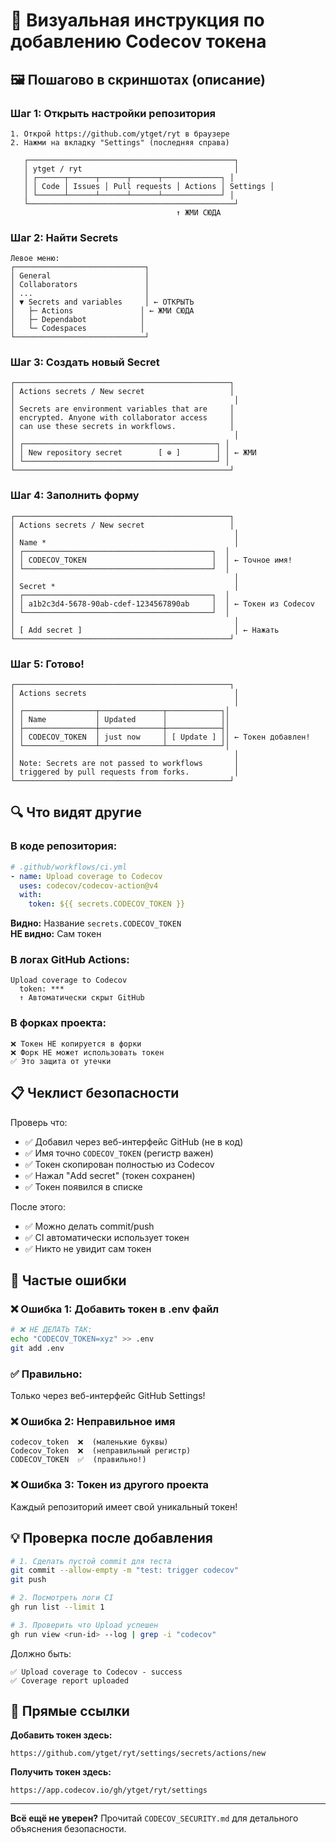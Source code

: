 # 🎨 Визуальная инструкция по добавлению Codecov токена

## 🖼️ Пошагово в скриншотах (описание)

### Шаг 1: Открыть настройки репозитория

```
1. Открой https://github.com/ytget/ryt в браузере
2. Нажми на вкладку "Settings" (последняя справа)
   
   ┌──────────────────────────────────────────────┐
   │ ytget / ryt                                  │
   │ ┌──────┬──────┬──────┬──────┬─────────────┐ │
   │ │ Code │ Issues │ Pull requests │ Actions │ Settings │
   │ └──────┴──────┴──────┴──────┴─────────────┘ │
   └──────────────────────────────────────────────┘
                                     ↑ ЖМИ СЮДА
```

### Шаг 2: Найти Secrets

```
Левое меню:
┌─────────────────────────────┐
│ General                     │
│ Collaborators               │
│ ...                         │
│ ▼ Secrets and variables     │ ← ОТКРЫТЬ
│   ├─ Actions               │ ← ЖМИ СЮДА
│   ├─ Dependabot            │
│   └─ Codespaces            │
└─────────────────────────────┘
```

### Шаг 3: Создать новый Secret

```
┌────────────────────────────────────────────────┐
│ Actions secrets / New secret                   │
│                                                 │
│ Secrets are environment variables that are     │
│ encrypted. Anyone with collaborator access     │
│ can use these secrets in workflows.            │
│                                                 │
│ ┌───────────────────────────────────────────┐ │
│ │ New repository secret        [ ⊕ ]        │ │ ← ЖМИ
│ └───────────────────────────────────────────┘ │
└────────────────────────────────────────────────┘
```

### Шаг 4: Заполнить форму

```
┌────────────────────────────────────────────────┐
│ Actions secrets / New secret                   │
│                                                 │
│ Name *                                          │
│ ┌──────────────────────────────────────────┐  │
│ │ CODECOV_TOKEN                            │  │ ← Точное имя!
│ └──────────────────────────────────────────┘  │
│                                                 │
│ Secret *                                        │
│ ┌──────────────────────────────────────────┐  │
│ │ a1b2c3d4-5678-90ab-cdef-1234567890ab     │  │ ← Токен из Codecov
│ └──────────────────────────────────────────┘  │
│                                                 │
│ [ Add secret ]                                  │ ← Нажать
└────────────────────────────────────────────────┘
```

### Шаг 5: Готово!

```
┌────────────────────────────────────────────────┐
│ Actions secrets                                 │
│                                                 │
│ ┌────────────────┬──────────────┬────────────┐│
│ │ Name           │ Updated      │            ││
│ ├────────────────┼──────────────┼────────────┤│
│ │ CODECOV_TOKEN  │ just now     │ [ Update ] ││ ← Токен добавлен!
│ └────────────────┴──────────────┴────────────┘│
│                                                 │
│ Note: Secrets are not passed to workflows       │
│ triggered by pull requests from forks.          │
└────────────────────────────────────────────────┘
```

## 🔍 Что видят другие

### В коде репозитория:

```yaml
# .github/workflows/ci.yml
- name: Upload coverage to Codecov
  uses: codecov/codecov-action@v4
  with:
    token: ${{ secrets.CODECOV_TOKEN }}
```

**Видно:** Название `secrets.CODECOV_TOKEN`  
**НЕ видно:** Сам токен

### В логах GitHub Actions:

```
Upload coverage to Codecov
  token: ***
  ↑ Автоматически скрыт GitHub
```

### В форках проекта:

```
❌ Токен НЕ копируется в форки
❌ Форк НЕ может использовать токен
✅ Это защита от утечки
```

## 📋 Чеклист безопасности

Проверь что:
- ✅ Добавил через веб-интерфейс GitHub (не в код)
- ✅ Имя точно `CODECOV_TOKEN` (регистр важен)
- ✅ Токен скопирован полностью из Codecov
- ✅ Нажал "Add secret" (токен сохранен)
- ✅ Токен появился в списке

После этого:
- ✅ Можно делать commit/push
- ✅ CI автоматически использует токен
- ✅ Никто не увидит сам токен

## 🚨 Частые ошибки

### ❌ Ошибка 1: Добавить токен в .env файл
```bash
# ❌ НЕ ДЕЛАТЬ ТАК:
echo "CODECOV_TOKEN=xyz" >> .env
git add .env
```

### ✅ Правильно:
Только через веб-интерфейс GitHub Settings!

### ❌ Ошибка 2: Неправильное имя
```
codecov_token  ❌  (маленькие буквы)
Codecov_Token  ❌  (неправильный регистр)
CODECOV_TOKEN  ✅  (правильно!)
```

### ❌ Ошибка 3: Токен из другого проекта
Каждый репозиторий имеет свой уникальный токен!

## 💡 Проверка после добавления

```bash
# 1. Сделать пустой commit для теста
git commit --allow-empty -m "test: trigger codecov"
git push

# 2. Посмотреть логи CI
gh run list --limit 1

# 3. Проверить что Upload успешен
gh run view <run-id> --log | grep -i "codecov"
```

Должно быть:
```
✅ Upload coverage to Codecov - success
✅ Coverage report uploaded
```

## 🔗 Прямые ссылки

**Добавить токен здесь:**
```
https://github.com/ytget/ryt/settings/secrets/actions/new
```

**Получить токен здесь:**
```
https://app.codecov.io/gh/ytget/ryt/settings
```

---

**Всё ещё не уверен?** Прочитай `CODECOV_SECURITY.md` для детального объяснения безопасности.
